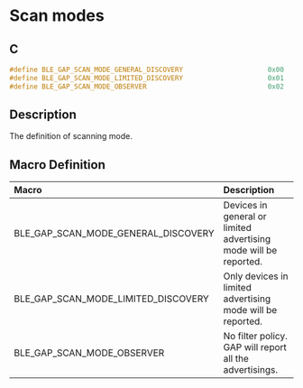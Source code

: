 # Scan modes

## C

```c
#define BLE_GAP_SCAN_MODE_GENERAL_DISCOVERY                     0x00
#define BLE_GAP_SCAN_MODE_LIMITED_DISCOVERY                     0x01
#define BLE_GAP_SCAN_MODE_OBSERVER                              0x02
```

## Description

The definition of scanning mode.

## Macro Definition

|Macro|Description|
|:---|:---|
|BLE_GAP_SCAN_MODE_GENERAL_DISCOVERY|Devices in general or limited advertising mode will be reported.|
|BLE_GAP_SCAN_MODE_LIMITED_DISCOVERY|Only devices in limited advertising mode will be reported.|
|BLE_GAP_SCAN_MODE_OBSERVER|No filter policy. GAP will report all the advertisings.|
